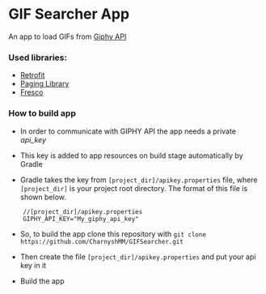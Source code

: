 # GIF Searcher App

An app to load GIFs from [Giphy API](https://developers.giphy.com/)

### Used libraries:

 - [Retrofit](https://square.github.io/retrofit/) 
 - [Paging Library](https://developer.android.com/topic/libraries/architecture/paging)
 - [Fresco](https://frescolib.org/)
 
 
 ### How to build app
 
 
 - In order to communicate with GIPHY API the app needs a private _api_key_

 - This key is added to app resources on build stage automatically by Gradle

 - Gradle takes the key from `[project_dir]/apikey.properties` file, where `[project_dir]` is your project root directory. The format of this file is shown below.
  
```
	//[project_dir]/apikey.properties
	GIPHY_API_KEY="My_giphy_api_key"
```	

 - So, to build the app clone this repository with `git clone https://github.com/CharnyshMM/GIFSearcher.git`
	
 - Then create the file `[project_dir]/apikey.properties` and put your api key in it
 - Build the app